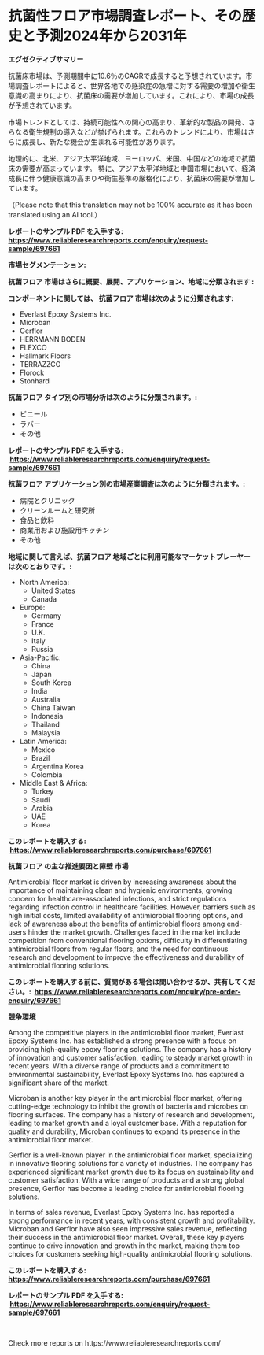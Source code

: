 <p><h1>抗菌性フロア市場調査レポート、その歴史と予測2024年から2031年</h1></p><p><strong>エグゼクティブサマリー</strong></p>
<p><p>抗菌床市場は、予測期間中に10.6％のCAGRで成長すると予想されています。市場調査レポートによると、世界各地での感染症の急増に対する需要の増加や衛生意識の高まりにより、抗菌床の需要が増加しています。これにより、市場の成長が予想されています。</p><p>市場トレンドとしては、持続可能性への関心の高まり、革新的な製品の開発、さらなる衛生規制の導入などが挙げられます。これらのトレンドにより、市場はさらに成長し、新たな機会が生まれる可能性があります。</p><p>地理的に、北米、アジア太平洋地域、ヨーロッパ、米国、中国などの地域で抗菌床の需要が高まっています。 特に、アジア太平洋地域と中国市場において、経済成長に伴う健康意識の高まりや衛生基準の厳格化により、抗菌床の需要が増加しています。</p><p>（Please note that this translation may not be 100% accurate as it has been translated using an AI tool.）</p></p>
<p><strong>レポートのサンプル PDF を入手する: <a href="https://www.reliableresearchreports.com/enquiry/request-sample/697661">https://www.reliableresearchreports.com/enquiry/request-sample/697661</a></strong></p>
<p><strong>市場セグメンテーション:</strong></p>
<p><strong> 抗菌フロア 市場はさらに概要、展開、アプリケーション、地域に分類されます :</strong></p>
<p><strong>コンポーネントに関しては、 抗菌フロア 市場は次のように分類されます: &nbsp;</strong></p>
<p><ul><li>Everlast Epoxy Systems Inc.</li><li>Microban</li><li>Gerflor</li><li>HERRMANN BODEN</li><li>FLEXCO</li><li>Hallmark Floors</li><li>TERRAZZCO</li><li>Florock</li><li>Stonhard</li></ul></p>
<p><strong> 抗菌フロア タイプ別の市場分析は次のように分類されます。:</strong></p>
<p><ul><li>ビニール</li><li>ラバー</li><li>その他</li></ul></p>
<p><strong>レポートのサンプル PDF を入手する: &nbsp;<a href="https://www.reliableresearchreports.com/enquiry/request-sample/697661">https://www.reliableresearchreports.com/enquiry/request-sample/697661</a></strong></p>
<p><strong> 抗菌フロア アプリケーション別の市場産業調査は次のように分類されます。:</strong></p>
<p><ul><li>病院とクリニック</li><li>クリーンルームと研究所</li><li>食品と飲料</li><li>商業用および施設用キッチン</li><li>その他</li></ul></p>
<p><strong>地域に関して言えば、抗菌フロア 地域ごとに利用可能なマーケットプレーヤーは次のとおりです。:</strong></p>
<p><ul>
    <li>
        North America:
        <ul>
            <li>United States</li>
            <li>Canada</li>
        </ul>
    </li>
    <li>
        Europe:
        <ul>
            <li>Germany</li>
            <li>France</li>
            <li>U.K.</li>
            <li>Italy</li>
            <li>Russia</li>
        </ul>
    </li>
    <li>
        Asia-Pacific:
        <ul>
            <li>China</li>
            <li>Japan</li>
            <li>South Korea</li>
            <li>India</li>
            <li>Australia</li>
            <li>China Taiwan</li>
            <li>Indonesia</li>
            <li>Thailand</li>
            <li>Malaysia</li>
        </ul>
    </li>
    <li>
        Latin America:
        <ul>
            <li>Mexico</li>
            <li>Brazil</li>
            <li>Argentina Korea</li>
            <li>Colombia</li>
        </ul>
    </li>
    <li>
        Middle East & Africa:
        <ul>
            <li>Turkey</li>
            <li>Saudi</li>
            <li>Arabia</li>
            <li>UAE</li>
            <li>Korea</li>
        </ul>
    </li>
    </ul></p>
<p><strong>このレポートを購入する: &nbsp;<a href="https://www.reliableresearchreports.com/purchase/697661">https://www.reliableresearchreports.com/purchase/697661</a></strong></p>
<p><strong>抗菌フロア の主な推進要因と障壁 市場</strong></p>
<p><p>Antimicrobial floor market is driven by increasing awareness about the importance of maintaining clean and hygienic environments, growing concern for healthcare-associated infections, and strict regulations regarding infection control in healthcare facilities. However, barriers such as high initial costs, limited availability of antimicrobial flooring options, and lack of awareness about the benefits of antimicrobial floors among end-users hinder the market growth. Challenges faced in the market include competition from conventional flooring options, difficulty in differentiating antimicrobial floors from regular floors, and the need for continuous research and development to improve the effectiveness and durability of antimicrobial flooring solutions.</p></p>
<p><strong>このレポートを購入する前に、質問がある場合は問い合わせるか、共有してください。:&nbsp; <a href="https://www.reliableresearchreports.com/enquiry/pre-order-enquiry/697661">https://www.reliableresearchreports.com/enquiry/pre-order-enquiry/697661</a></strong></p>
<p><strong>競争環境</strong></p>
<p><p>Among the competitive players in the antimicrobial floor market, Everlast Epoxy Systems Inc. has established a strong presence with a focus on providing high-quality epoxy flooring solutions. The company has a history of innovation and customer satisfaction, leading to steady market growth in recent years. With a diverse range of products and a commitment to environmental sustainability, Everlast Epoxy Systems Inc. has captured a significant share of the market.</p><p>Microban is another key player in the antimicrobial floor market, offering cutting-edge technology to inhibit the growth of bacteria and microbes on flooring surfaces. The company has a history of research and development, leading to market growth and a loyal customer base. With a reputation for quality and durability, Microban continues to expand its presence in the antimicrobial floor market.</p><p>Gerflor is a well-known player in the antimicrobial floor market, specializing in innovative flooring solutions for a variety of industries. The company has experienced significant market growth due to its focus on sustainability and customer satisfaction. With a wide range of products and a strong global presence, Gerflor has become a leading choice for antimicrobial flooring solutions.</p><p>In terms of sales revenue, Everlast Epoxy Systems Inc. has reported a strong performance in recent years, with consistent growth and profitability. Microban and Gerflor have also seen impressive sales revenue, reflecting their success in the antimicrobial floor market. Overall, these key players continue to drive innovation and growth in the market, making them top choices for customers seeking high-quality antimicrobial flooring solutions.</p></p>
<p><strong>このレポートを購入する: &nbsp; <a href="https://www.reliableresearchreports.com/purchase/697661">https://www.reliableresearchreports.com/purchase/697661</a></strong></p>
<p><strong>レポートのサンプル PDF を入手する: &nbsp;<a href="https://www.reliableresearchreports.com/enquiry/request-sample/697661">https://www.reliableresearchreports.com/enquiry/request-sample/697661</a></strong><strong></strong></p>
<p>&nbsp;</p>
<p>Check more reports on https://www.reliableresearchreports.com/</p>